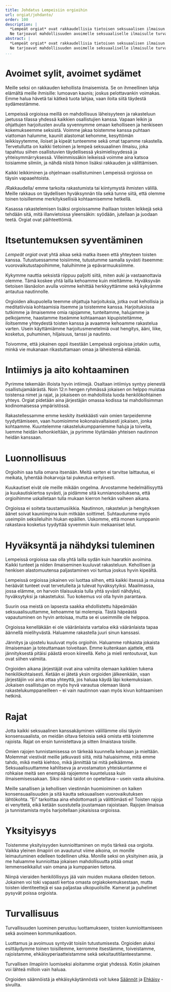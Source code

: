 ```yaml
---
title: Johdatus Lempeisiin orgioihin
url: orgiat/johdanto/
order: 100
description: |
  *Lempeät orgiat* ovat rakkaudellisia tietoisen seksuaalisen ilmaisun illanviettoja.
  Ne tarjoavat mahdollisuuden avoimelle seksuaaliselle ilmaisulle turvallisessa tilassa yhdessä toisten kanssa.
abstract: |
  *Lempeät orgiat* ovat rakkaudellisia tietoisen seksuaalisen ilmaisun illanviettoja.
  Ne tarjoavat mahdollisuuden avoimelle seksuaaliselle ilmaisulle turvallisessa tilassa yhdessä toisten kanssa.
...
```


# Avoimet sylit, avoimet sydämet

Meille seksi on rakkauden kehollista ilmaisemista.
Se on ihmeellinen lahja elämältä meille ihmisille: lumoavan kaunis; joskus pelottavankin voimakas.
Emme halua hävetä tai kätkeä tuota lahjaa, vaan iloita siitä täydestä sydämestämme.

Lempeissä orgioissa meillä on mahdollisuus läheisyyteen ja rakasteluun jaetussa tilassa yhdessä kaikkien osallistujien kanssa.
Vapaan leikin ja ohjattujen harjoitusten avulla syvennymme omaan keholliseen ja henkiseen kokemukseemme seksistä.
Voimme jakaa toistemme kanssa puhtaan viattoman halumme, kauniit alastomat kehomme, kesyttömän leikkisyytemme, iloiset ja kipeät tunteemme sekä omat tapamme rakastella.
Tervetullutta on kaikki tietoinen ja lempeä seksuaalinen ilmaisu, joka tapahtuu siihen osallistuvien täydellisessä yksimielisyydessä ja yhteisymmärryksessä.
Villeimmissäkin leikeissä voimme aina katsoa toisiamme silmiin, ja nähdä niistä himon lisäksi rakkauden ja välittämisen.

Kaikki leikkiminen ja ohjelmaan osallistuminen Lempeissä orgioissa on täysin vapaaehtoista.

/Rakkaudella/ emme tarkoita rakastumista tai kiintymystä ihmisten välillä.
Meille rakkaus on täydellisen hyväksynnän tila sekä tunne siitä, että olemme toinen toisillemme merkityksellisiä kohtaamisemme hetkellä.

Kasassa rakastelemisen lisäksi orgioissamme ihaillaan toisten leikkejä sekä tehdään sitä, mitä illanvietoissa yleensäkin: syödään, jutellaan ja juodaan teetä.
Orgiat ovat päihteettömiä.

# Itsetuntemuksen syventäminen

*Lempeät orgiat* ovat yhtä aikaa sekä matka itseen että yhteyteen toisten kanssa.
Tutustuessamme toisiimme, tutustumme samalla syvästi itseemme: vuorovaikutustapoihimme, haluihimme ja epävarmuuksiimme.

Kykymme nauttia seksistä riippuu paljolti siitä, miten auki ja vastaanottavia olemme.
Tämä koskee yhtä lailla kehoamme kuin mieltämme.
Hyväksyvän tietoisen läsnäolon avulla voimme kehittää herkkyyttämme sekä kykyämme antautua nautinnolle.

Orgioiden alkupuolella teemme ohjattuja harjoituksia, jotka ovat kehollisia ja meditatiivisia kohtaamisia itsemme ja toistemme kanssa.
Harjoituksissa tutkimme ja ilmaisemme omia rajojamme, tunteitamme, halujamme ja pelkojamme, haastamme itseämme kohtaamaan kipupisteitämme, iloitsemme yhteydestä toisten kanssa ja avaamme kehoamme rakastelua varten.
Usein käyttämiämme harjoitusmenetelmiä ovat hengitys, ääni, liike, kosketus, puhuminen, hiljaisuus, tanssi ja nautinto.

Toivomme, että jokainen oppii itsestään Lempeissä orgioissa jotakin uutta, minkä vie mukanaan rikastuttamaan omaa ja läheistensä elämää.

# Intiimiys ja aito kohtaaminen

Pyrimme tekemään illoista hyvin intiimejä.
Osaltaan intiimiys syntyy pienestä osallistujamäärästä.
Noin 12:n hengen ryhmässä jokaisen on helppo muistaa toistensa nimet ja rajat, ja jokaiseen on mahdollista luoda henkilökohtainen yhteys.
Orgiat pidetään aina järjestäjän omassa kodissa tai mahdollisimman kodinomaisessa ympäristössä.

Rakastellessamme emme keskity itsekkäästi vain omien tarpeidemme tyydyttämiseen, vaan huomioimme kokonaisvaltaisesti jokaisen, jonka kohtaamme.
Kuuntelemme rakastelukumppaniemme haluja ja toiveita, luemme heidän kehonkieltään, ja pyrimme löytämään yhteisen nautinnon heidän kanssaan.

# Luonnollisuus

Orgioihin saa tulla omana itsenään.
Meitä varten ei tarvitse laittautua, ei meikata, lyhentää ihokarvoja tai pukeutua erityisesti.

Kuukautiset eivät ole meille mikään ongelma.
Arvostamme hedelmällisyyttä ja kuukautiskiertoa syvästi, ja pidämme sitä kunnianosoituksena, että orgioihimme uskalletaan tulla mukaan kierron herkän vaiheen aikana.

Orgioissa ei soiteta taustamusiikkia.
Nautinnon, rakastelun ja hengityksen äänet soivat kauniimpina kuin mitkään soittimet.
Suhtaudumme myös useimpiin seksileluihin hiukan epäillen.
Uskomme, että monen kumppanin rakastava kosketus tyydyttää syvemmin kuin mekaaniset lelut.

# Hyväksyntä ja nähdyksi tuleminen

Lempeissä orgioissa saa olla yhtä lailla sydän kuin haaratkin avoimina.
Kaikki tunteet ja niiden ilmaiseminen kuuluvat rakasteluun.
Kehollisen ja henkisen alastomuutensa paljastaminen voi tuntua joskus hyvin kipeältä.

Lempeissä orgioissa jokainen voi luottaa siihen, että kaikki itsessä ja muissa heräävät tunteet ovat tervetulleita ja tulevat hyväksytyiksi.
Maailmassa, jossa elämme, on harvoin tilaisuuksia tulla yhtä syvästi nähdyksi, hyväksytyksi ja rakastetuksi.
Tuo kokemus voi olla hyvin parantava.

Suurin osa meistä on lapsesta saakka ehdollistettu häpeämään seksuaalisuuttamme, kehoamme tai molempia.
Tästä häpeästä vapautuminen on hyvin antoisaa, mutta se ei useimmille ole helppoa.

Orgioissa kenelläkään ei ole vääränlaista vartaloa eikä vääränlaista tapaa äännellä mielihyvästä.
Haluamme rakastella juuri sinun kanssasi.

Jännitys ja ujostelu kuuluvat myös orgioihin.
Haluamme rohkaista jokaista ilmaisemaan ja toteuttamaan toiveitaan.
Emme kuitenkaan ajattele, että jännityksestä pitäisi päästä eroon kiireellä.
Keho ja mieli rentoutuvat, kun ovat siihen valmiita.

Orgioiden aikana järjestäjät ovat aina valmiita olemaan kaikkien tukena henkilökohtaisesti.
Ketään ei jätetä yksin orgioiden jälkeenkään, vaan järjestäjiin voi aina ottaa yhteyttä, jos haluaa käydä läpi kokemuksiaan.
Jokaisen osallistujan on myös hyvä varautua olemaan läsnä rakastelukumppaneilleen – ei vain nautinnon vaan myös kivun kohtaamisen hetkinä.

# Rajat

Jotta kaikki seksuaalinen kanssakäyminen välillämme olisi täysin konsensuaalista, on meidän oltava tietoisia sekä omista että toistemme rajoista.
Rajat on ensin tunnistettava ja sitten ilmaistava toisille.

Omien rajojen tunnistamisessa on tärkeää kuunnella kehoaan ja mieltään.
Molemmat viestivät meille jatkuvasti siitä, mitä haluaisimme, mitä emme tahdo, mikä meitä kiehtoo, mikä jännittää tai mitä pelkäämme.
Seksuaalisuuttamme kahlitseva ja arvostamaton yhteiskuntamme ei rohkaise meitä sen enempää rajojemme kuuntelussa kuin ilmaisemisessakaan.
Siksi nämä taidot on opeteltava – usein vasta aikuisina.

Meille sanallisen ja kehollisen viestinnän huomioiminen on kaiken konsensuaalisuuden ja sitä kautta seksuaalisen vuorovaikutuksen lähtökohta.
“Ei” tarkoittaa aina ehdottomasti ja välittömästi ei!
Toisten rajoja ei venyttetä, eikä ketään suostutella joustamaan rajoistaan.
Rajojen ilmaisua ja tunnistamista myös harjoitellaan jokaisissa orgioissa.

# Yksityisyys

Toistemme yksityisyyden kunnioittaminen on myös tärkeä osa orgioita.
Vaikka yleinen ilmapiiri on avautunut viime aikoina, on monille leimautuminen edelleen todellinen uhka.
Monille seksi on yksityinen asia, ja me haluamme kunnioittaa jokaisen mahdollisuutta pitää omat lemmenseikkailut vain omana ja kumppanien tietona.

Niinpä vieraiden henkilöllisyys jää vain muiden mukana olleiden tietoon.
Jokainen voi toki vapaasti kertoa omasta orgiakokemuksestaan, mutta toisten identiteettejä ei saa paljastaa ulkopuolisille.
Kamerat ja puhelimet pysyvät poissa orgioista.

# Turvallisuus

Turvallisuuden luominen perustuu luottamukseen, toisten kunnioittamiseen sekä avoimeen kommunikaatioon.

Luottamus ja avoimuus syntyvät toisiin tutustumisesta.
Orgioiden aluksi esittäydymme toinen toisillemme, kerromme itsestämme, toiveistamme, rajoistamme, ehkäisyperiaatteistamme sekä seksitautitilanteestamme.

Turvallisen ilmapiirin luomiseksi aloitamme orgiat yhdessä.
Kotiin jokainen voi lähteä milloin vain haluaa.

Orgioiden säännöistä ja ehkäisykäytännöstä voit lukea [Säännöt][rules] ja [Ehkäisy][protection] -sivuilta.

[rules]: ../säännöt/
[protection]: ../ehkäisy/
